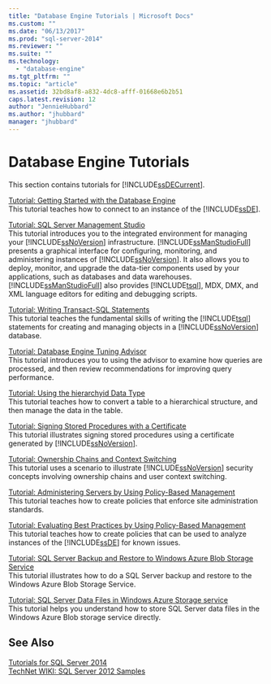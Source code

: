 ```yaml
---
title: "Database Engine Tutorials | Microsoft Docs"
ms.custom: ""
ms.date: "06/13/2017"
ms.prod: "sql-server-2014"
ms.reviewer: ""
ms.suite: ""
ms.technology: 
  - "database-engine"
ms.tgt_pltfrm: ""
ms.topic: "article"
ms.assetid: 32bd8af8-a832-4dc8-afff-01668e6b2b51
caps.latest.revision: 12
author: "JennieHubbard"
ms.author: "jhubbard"
manager: "jhubbard"
---
```

# Database Engine Tutorials
  This section contains tutorials for [!INCLUDE[ssDECurrent](../includes/ssdecurrent-md.md)].  
  
 [Tutorial: Getting Started with the Database Engine](tutorial-getting-started-with-the-database-engine.md)  
 This tutorial teaches how to connect to an instance of the [!INCLUDE[ssDE](../includes/ssde-md.md)].  
  
 [Tutorial: SQL Server Management Studio](../ssms/tutorials/tutorial-sql-server-management-studio.md)  
 This tutorial introduces you to the integrated environment for managing your [!INCLUDE[ssNoVersion](../includes/ssnoversion-md.md)] infrastructure. [!INCLUDE[ssManStudioFull](../includes/ssmanstudiofull-md.md)] presents a graphical interface for configuring, monitoring, and administering instances of [!INCLUDE[ssNoVersion](../includes/ssnoversion-md.md)]. It also allows you to deploy, monitor, and upgrade the data-tier components used by your applications, such as databases and data warehouses. [!INCLUDE[ssManStudioFull](../includes/ssmanstudiofull-md.md)] also provides [!INCLUDE[tsql](../includes/tsql-md.md)], MDX, DMX, and XML language editors for editing and debugging scripts.  
  
 [Tutorial: Writing Transact-SQL Statements](../t-sql/tutorial-writing-transact-sql-statements.md)  
 This tutorial teaches the fundamental skills of writing the [!INCLUDE[tsql](../includes/tsql-md.md)] statements for creating and managing objects in a [!INCLUDE[ssNoVersion](../includes/ssnoversion-md.md)] database.  
  
 [Tutorial: Database Engine Tuning Advisor](../tools/dta/tutorial-database-engine-tuning-advisor.md)  
 This tutorial introduces you to using the advisor to examine how queries are processed, and then review recommendations for improving query performance.  
  
 [Tutorial: Using the hierarchyid Data Type](tables/tutorial-using-the-hierarchyid-data-type.md)  
 This tutorial teaches how to convert a table to a hierarchical structure, and then manage the data in the table.  
  
 [Tutorial: Signing Stored Procedures with a Certificate](tutorial-signing-stored-procedures-with-a-certificate.md)  
 This tutorial illustrates signing stored procedures using a certificate generated by [!INCLUDE[ssNoVersion](../includes/ssnoversion-md.md)].  
  
 [Tutorial: Ownership Chains and Context Switching](tutorial-ownership-chains-and-context-switching.md)  
 This tutorial uses a scenario to illustrate [!INCLUDE[ssNoVersion](../includes/ssnoversion-md.md)] security concepts involving ownership chains and user context switching.  
  
 [Tutorial: Administering Servers by Using Policy-Based Management](policy-based-management/tutorial-administering-servers-by-using-policy-based-management.md)  
 This tutorial teaches how to create policies that enforce site administration standards.  
  
 [Tutorial: Evaluating Best Practices by Using Policy-Based Management](../tutorials/tutorial-evaluating-best-practices-by-using-policy-based-management.md)  
 This tutorial teaches how to create policies that can be used to analyze instances of the [!INCLUDE[ssDE](../includes/ssde-md.md)] for known issues.  
  
 [Tutorial: SQL Server Backup and Restore to Windows Azure Blob Storage Service](tutorial-sql-server-backup-and-restore-to-azure-blob-storage-service.md)  
 This tutorial illustrates how to do a SQL Server backup and restore to the Windows Azure Blob Storage Service.  
  
 [Tutorial: SQL Server Data Files in Windows Azure Storage service](tutorial-use-azure-blob-storage-service-with-sql-server-2016.md)  
 This tutorial helps you understand how to store SQL Server data files in the Windows Azure Blob storage service directly.  
  
## See Also  
 [Tutorials for SQL Server 2014](../tutorials/tutorials-for-sql-server-2014.md)   
 [TechNet WIKI: SQL Server 2012 Samples](http://go.microsoft.com/fwlink/?linkID=220734)  
  
  